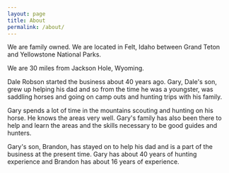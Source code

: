 ```yaml
---
layout: page
title: About
permalink: /about/
---
```


We are family owned. We are located in Felt, Idaho between Grand Teton and Yellowstone National Parks.

We are 30 miles from Jackson Hole, Wyoming.

Dale Robson started the business about 40 years ago. Gary, Dale's son, grew up helping his dad and so from the time he was a youngster, was saddling horses and going on camp outs and hunting trips with his family.

Gary spends a lot of time in the mountains scouting and hunting on his horse. He knows the areas very well. Gary's family has also been there to help and learn the areas and the skills necessary to be good guides and hunters.

Gary's son, Brandon, has stayed on to help his dad and is a part of the business at the present time. Gary has about 40 years of hunting experience and Brandon has about 16 years of experience.
